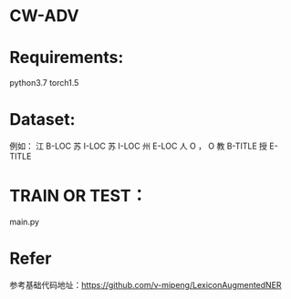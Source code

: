 # CW-ADV

# Requirements:
python3.7
torch1.5

# Dataset:
例如：
 江 B-LOC
 苏 I-LOC
 苏 I-LOC
 州 E-LOC
 人 O
 ， O
 教 B-TITLE
 授 E-TITLE
 
 
 # TRAIN OR TEST：
 main.py
 
 # Refer
 参考基础代码地址：https://github.com/v-mipeng/LexiconAugmentedNER
